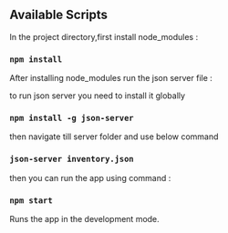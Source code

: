 ## Available Scripts

In the project directory,first install node_modules :

### `npm install`

After installing node_modules run the json server file :

to run json server you need to install it globally

### `npm install -g json-server`

then navigate till server folder and use below command

### `json-server inventory.json`

then you can run the app using command :

### `npm start`

Runs the app in the development mode.<br />

